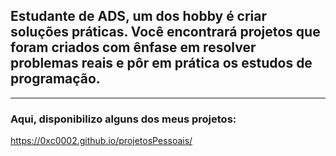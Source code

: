 ## Estudante de ADS, um dos hobby é criar soluções práticas. Você encontrará projetos que foram criados com ênfase em resolver problemas reais e pôr em prática os estudos de programação.
---
### Aqui, disponibilizo alguns dos meus projetos:
https://0xc0002.github.io/projetosPessoais/
